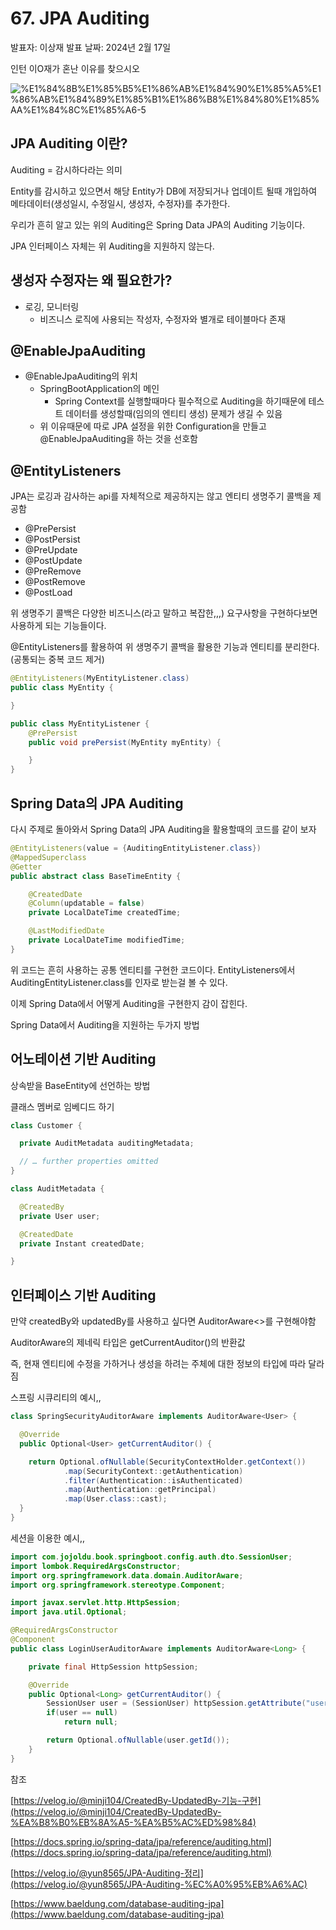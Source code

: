# 67. JPA Auditing

발표자: 이상재
발표 날짜: 2024년 2월 17일

인턴 이O재가 혼난 이유를 찾으시오

![%E1%84%8B%E1%85%B5%E1%86%AB%E1%84%90%E1%85%A5%E1%86%AB%E1%84%89%E1%85%B1%E1%86%B8%E1%84%80%E1%85%AA%E1%84%8C%E1%85%A6-5](https://github.com/sj7699/Backend-Study/assets/26706925/498d1208-4bd4-4813-8f41-badb782062aa)


## JPA Auditing 이란?

Auditing = 감시하다라는 의미 

Entity를 감시하고 있으면서 해당 Entity가 DB에 저장되거나 업데이트 될때 개입하여 메타데이터(생성일시, 수정일시, 생성자, 수정자)를 추가한다.

우리가 흔히 알고 있는 위의 Auditing은 Spring Data JPA의 Auditing 기능이다.

JPA 인터페이스 자체는 위 Auditing을 지원하지 않는다.

## 생성자 수정자는 왜 필요한가?

- 로깅, 모니터링
  - 비즈니스 로직에 사용되는 작성자, 수정자와 별개로 테이블마다 존재

## @EnableJpaAuditing

- @EnableJpaAuditing의 위치
  - SpringBootApplication의 메인
    - Spring Context를 실행할때마다 필수적으로 Auditing을 하기때문에 테스트 데이터를 생성할때(임의의 엔티티 생성) 문제가 생길 수 있음
  - 위 이유때문에 따로 JPA 설정을 위한 Configuration을 만들고 @EnableJpaAuditing을 하는 것을 선호함

## @EntityListeners

JPA는 로깅과 감사하는 api를 자체적으로 제공하지는 않고 엔티티 생명주기 콜백을 제공함

- @PrePersist
- @PostPersist
- @PreUpdate
- @PostUpdate
- @PreRemove
- @PostRemove
- @PostLoad

위 생명주기 콜백은 다양한 비즈니스(라고 말하고 복잡한,,,) 요구사항을 구현하다보면 사용하게 되는 기능들이다.

@EntityListeners를 활용하여  위 생명주기 콜백을 활용한 기능과 엔티티를 분리한다. (공통되는 중복 코드 제거)

```java
@EntityListeners(MyEntityListener.class)
public class MyEntity {

}

public class MyEntityListener {
    @PrePersist
    public void prePersist(MyEntity myEntity) {

    }
}
```

## Spring Data의 JPA Auditing

다시 주제로 돌아와서 Spring Data의 JPA Auditing을 활용할때의 코드를 같이 보자

```java
@EntityListeners(value = {AuditingEntityListener.class})
@MappedSuperclass
@Getter
public abstract class BaseTimeEntity {

    @CreatedDate
    @Column(updatable = false)
    private LocalDateTime createdTime;

    @LastModifiedDate
    private LocalDateTime modifiedTime;
}
```

위 코드는 흔히 사용하는 공통 엔티티를 구현한 코드이다. EntityListeners에서 AuditingEntityListener.class를 인자로 받는걸 볼 수 있다. 

이제 Spring Data에서 어떻게 Auditing을 구현한지 감이 잡힌다.

Spring Data에서 Auditing을 지원하는 두가지 방법

## 어노테이션 기반 Auditing

상속받을 BaseEntity에 선언하는 방법

클래스 멤버로 임베디드 하기

```java
class Customer {

  private AuditMetadata auditingMetadata;

  // … further properties omitted
}

class AuditMetadata {

  @CreatedBy
  private User user;

  @CreatedDate
  private Instant createdDate;

}
```

## 인터페이스 기반 Auditing

만약 createdBy와 updatedBy를 사용하고 싶다면 AuditorAware<>를 구현해야함 

AuditorAware의 제네릭 타입은 getCurrentAuditor()의 반환값

즉, 현재 엔티티에 수정을 가하거나 생성을 하려는 주체에 대한 정보의 타입에 따라 달라짐

스프링 시큐리티의 예시,,

```java
class SpringSecurityAuditorAware implements AuditorAware<User> {

  @Override
  public Optional<User> getCurrentAuditor() {

    return Optional.ofNullable(SecurityContextHolder.getContext())
            .map(SecurityContext::getAuthentication)
            .filter(Authentication::isAuthenticated)
            .map(Authentication::getPrincipal)
            .map(User.class::cast);
  }
}
```

세션을 이용한 예시,,

```java
import com.jojoldu.book.springboot.config.auth.dto.SessionUser;
import lombok.RequiredArgsConstructor;
import org.springframework.data.domain.AuditorAware;
import org.springframework.stereotype.Component;

import javax.servlet.http.HttpSession;
import java.util.Optional;

@RequiredArgsConstructor
@Component
public class LoginUserAuditorAware implements AuditorAware<Long> {

    private final HttpSession httpSession;

    @Override
    public Optional<Long> getCurrentAuditor() {
        SessionUser user = (SessionUser) httpSession.getAttribute("user");
        if(user == null)
            return null;

        return Optional.ofNullable(user.getId());
    }
}
```

참조

[https://velog.io/@minji104/CreatedBy-UpdatedBy-기능-구현](https://velog.io/@minji104/CreatedBy-UpdatedBy-%EA%B8%B0%EB%8A%A5-%EA%B5%AC%ED%98%84)

[https://docs.spring.io/spring-data/jpa/reference/auditing.html](https://docs.spring.io/spring-data/jpa/reference/auditing.html)

[https://velog.io/@yun8565/JPA-Auditing-정리](https://velog.io/@yun8565/JPA-Auditing-%EC%A0%95%EB%A6%AC)

[https://www.baeldung.com/database-auditing-jpa](https://www.baeldung.com/database-auditing-jpa)
